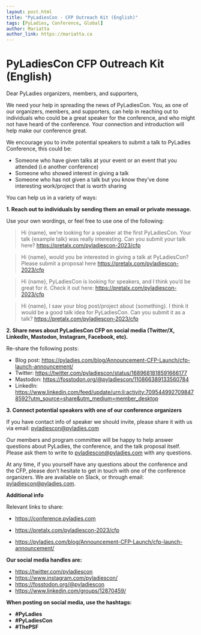 ```yaml
---
layout: post.html
title: "PyLadiesCon - CFP Outreach Kit (English)"
tags: [PyLadies, Conference, Global]
author: Mariatta
author_link: https://mariatta.ca
---
```


# PyLadiesCon CFP Outreach Kit (English)

Dear PyLadies organizers, members, and supporters,

We need your help in spreading the news of PyLadiesCon. You, as one of our organizers,
members, and supporters, can help in reaching out to individuals who could be a
great speaker for the conference, and who might not have heard of the conference.
Your connection and introduction will help make our conference great.

We encourage you to invite potential speakers to submit a talk to PyLadies Conference,
this could be:

- Someone who have given talks at your event or an event that you attended (i.e another conference)
- Someone who showed interest in giving a talk
- Someone who has not given a talk but you know they’ve done interesting work/project that is worth sharing

You can help us in a variety of ways:

**1. Reach out to individuals by sending them an email or private message.**
   
   Use your own wordings, or feel free to use one of the following:

   > Hi {name}, we’re looking for a speaker at the first PyLadiesCon.
   > Your talk {example talk} was really interesting. Can you submit your talk here?
   > https://pretalx.com/pyladiescon-2023/cfp


   > Hi {name}, would you be interested in giving a talk at PyLadiesCon? Please
   > submit a proposal here https://pretalx.com/pyladiescon-2023/cfp

   > Hi {name}, PyLadiesCon is looking for speakers, and I think you’d be great for it.
   > Check it out here: https://pretalx.com/pyladiescon-2023/cfp

   > Hi {name}, I saw your blog post/project about {something}. I think it would be
   > a good talk idea for PyLadiesCon. Can you submit it as a talk? https://pretalx.com/pyladiescon-2023/cfp

**2. Share news about PyLadiesCon CFP on social media (Twitter/X, LinkedIn, Mastodon, Instagram, Facebook, etc).** 

   Re-share the following posts:

   - Blog post: https://pyladies.com/blog/Announcement-CFP-Launch/cfp-launch-announcement/
   - Twitter: https://twitter.com/pyladiescon/status/1689681818591666177
   - Mastodon: https://fosstodon.org/@pyladiescon/110866389133560784
   - LinkedIn: https://www.linkedin.com/feed/update/urn:li:activity:7095449927098478592?utm_source=share&utm_medium=member_desktop

**3. Connect potential speakers with one of our conference organizers**

   If you have contact info of speaker we should invite, please share it with us via email:
   pyladiescon@pyladies.com


Our members and program committee will be happy to help answer questions about
PyLadies, the conference, and the talk proposal itself. Please ask them to write to
pyladiescon@pyladies.com with any questions. 

At any time, if you yourself have any questions about the conference and the CFP,
please don’t hesitate to get in touch with one of the conference organizers.
We are available on Slack, or through email: pyladiescon@pyladies.com.


**Additional info**

Relevant links to share:

- https://conference.pyladies.com

- https://pretalx.com/pyladiescon-2023/cfp

- https://pyladies.com/blog/Announcement-CFP-Launch/cfp-launch-announcement/

**Our social media handles are:**

- https://twitter.com/pyladiescon
- https://www.instagram.com/pyladiescon/
- https://fosstodon.org/@pyladiescon
- https://www.linkedin.com/groups/12870459/


**When posting on social media, use the hashtags:**

- **#PyLadies**
- **#PyLadiesCon**
- **#ThePSF**
